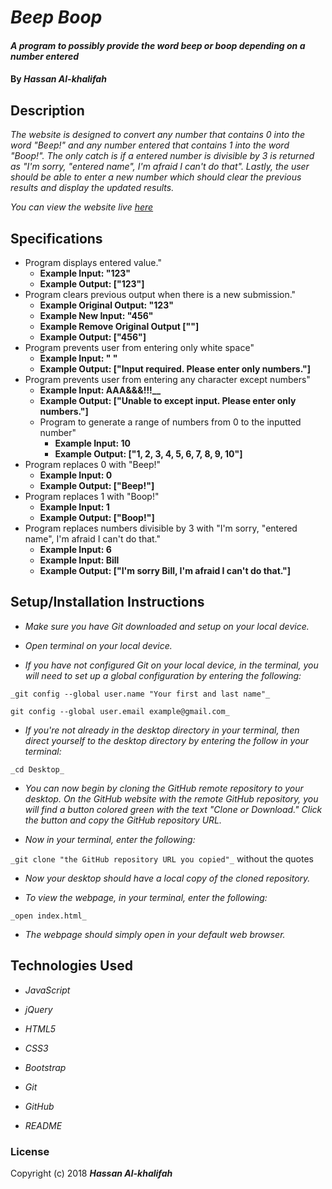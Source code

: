 # _Beep Boop_

#### _A program to possibly provide the word beep or boop depending on a number entered_

#### By _**Hassan Al-khalifah**_

## Description

_The website is designed to convert any number that contains 0 into the word "Beep!" and any number entered that contains 1 into the word "Boop!". The only catch is if a entered number is divisible by 3 is returned as "I'm sorry, "entered name", I'm afraid I can't do that". Lastly, the user should be able to enter a new number which should clear the previous results and display the updated results._

_You can view the website live [*here*](https://hassan-a-alkhalifah.github.io/beep-boop/)_

## Specifications

* Program displays entered value."
  * **Example Input: "123"**
  * **Example Output: ["123"]**
* Program clears previous output when there is a new submission."
  * **Example Original Output: "123"**
  * **Example New Input: "456"**
  * **Example Remove Original Output [""]**
  * **Example Output: ["456"]**
* Program prevents user from entering only white space"
  * **Example Input: " "**
  * **Example Output: ["Input required. Please enter only numbers."]**
* Program prevents user from entering any character except numbers"
  * **Example Input: AAA&&&!!!__**
  * **Example Output: ["Unable to except input. Please enter only numbers."]**
  * Program to generate a range of numbers from 0 to the inputted number"
    * **Example Input: 10**
    * **Example Output: ["1, 2, 3, 4, 5, 6, 7, 8, 9, 10"]**
* Program replaces 0 with "Beep!"
  * **Example Input: 0**
  * **Example Output: ["Beep!"]**
* Program replaces 1 with "Boop!"
  * **Example Input: 1**
  * **Example Output: ["Boop!"]**
* Program replaces numbers divisible by 3 with "I'm sorry, "entered name", I'm afraid I can't do that."
  * **Example Input: 6**
  * **Example Input: Bill**
  * **Example Output: ["I'm sorry Bill, I'm afraid I can't do that."]**

## Setup/Installation Instructions

* _Make sure you have Git downloaded and setup on your local device._

* _Open terminal on your local device._

* _If you have not configured Git on your local device, in the terminal, you will need to set up a global configuration by entering the following:_

```
_git config --global user.name "Your first and last name"_

git config --global user.email example@gmail.com_
```
* _If you're not already in the desktop directory in your terminal, then direct yourself to the desktop directory by entering the follow in your terminal:_

`_cd Desktop_`

* _You can now begin by cloning the GitHub remote repository to your desktop. On the GitHub website with the remote GitHub repository, you will find a button colored green with the text "Clone or Download." Click the button and copy the GitHub repository URL._

* _Now in your terminal, enter the following:_

`_git clone "the GitHub repository URL you copied"_` without the quotes

* _Now your desktop should have a local copy of the cloned repository._

* _To view the webpage, in your terminal, enter the following:_

`_open index.html_`

* _The webpage should simply open in your default web browser._

## Technologies Used

* _JavaScript_

* _jQuery_

* _HTML5_

* _CSS3_

* _Bootstrap_

* _Git_

* _GitHub_

* _README_

### License

Copyright (c) 2018 **_Hassan Al-khalifah_**

